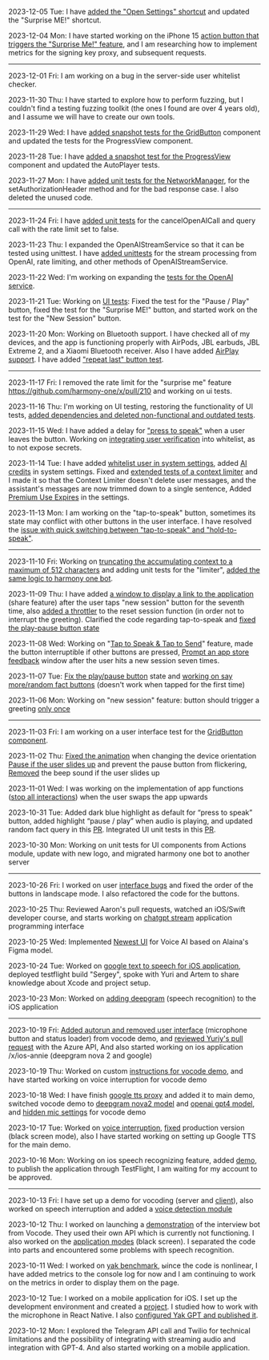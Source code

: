 2023-12-05 Tue: I have [added the "Open Settings" shortcut](https://github.com/harmony-one/x/pull/312) and updated the "Surprise ME!" shortcut.

2023-12-04 Mon: I have started working on the iPhone 15 [action button that triggers the "Surprise Me!" feature](https://github.com/harmony-one/x/pull/303), and I am researching how to implement metrics for the signing key proxy, and subsequent requests.

---

2023-12-01 Fri: I am working on a bug in the server-side user whitelist checker.  

2023-11-30 Thu: I have started to explore how to perform fuzzing, but I couldn't find a testing fuzzing toolkit (the ones I found are over 4 years old), and I assume we will have to create our own tools.

2023-11-29 Wed: I have [added snapshot tests for the GridButton](https://github.com/harmony-one/x/pull/286) component and updated the tests for the ProgressView component.

2023-11-28 Tue: I have [added a snapshot test for the ProgressView](https://github.com/harmony-one/x/pull/278) component and updated the AutoPlayer tests.

2023-11-27 Mon: I have [added unit tests for the NetworkManager](https://github.com/harmony-one/x/pull/268), for the setAuthorizationHeader method and for the bad response case. I also deleted the unused code.

---

2023-11-24 Fri: I have [added unit tests](https://github.com/harmony-one/x/pull/256) for the cancelOpenAICall and query call with the rate limit set to false.

2023-11-23 Thu: I expanded the OpenAIStreamService so that it can be tested using unittest. I have [added unittests](https://github.com/harmony-one/x/pull/248) for the stream processing from OpenAI, rate limiting, and other methods of OpenAIStreamService.

2023-11-22 Wed: I'm working on expanding the [tests for the OpenAI service](https://github.com/harmony-one/x/pull/248).

2023-11-21 Tue: Working on [UI tests](https://github.com/harmony-one/x/pull/236): Fixed the test for the "Pause / Play" button, fixed the test for the "Surprise ME!" button, and started work on the test for the "New Session" button.

2023-11-20 Mon: Working on Bluetooth support. I have checked all of my devices, and the app is functioning properly with AirPods, JBL earbuds, JBL Extreme 2, and a Xiaomi Bluetooth receiver. Also I have added [AirPlay support](https://github.com/harmony-one/x/pull/227). I have added ["repeat last" button test](https://github.com/harmony-one/x/pull/229).

---

2023-11-17 Fri: I removed the rate limit for the "surprise me" feature https://github.com/harmony-one/x/pull/210 and working on ui tests.

2023-11-16 Thu: I'm working on UI testing, restoring the functionality of UI tests, [added dependencies and deleted non-functional and outdated tests](https://github.com/harmony-one/x/pull/198).

2023-11-15 Wed: I have added a delay for ["press to speak"](https://github.com/harmony-one/x/pull/188) when a user leaves the button. Working on [integrating user verification](https://github.com/harmony-one/x/pull/190/commits/73235135801418805a704a04765b6756e1d24796) into whitelist, as to not expose secrets.

2023-11-14 Tue: I have added [whitelist user in system settings](https://github.com/harmony-one/x/pull/179), added [AI credits](https://github.com/harmony-one/x/pull/179/commits/bb91398cb4ce08c36b16ea135ad0adbb395baaa6) in system settings. Fixed and [extended tests of a context limiter](https://github.com/harmony-one/x/pull/179) and I made it so that the Context Limiter doesn't delete user messages, and the assistant's messages are now trimmed down to a single sentence, Added [Premium Use Expires](https://github.com/harmony-one/x/pull/179/commits/d9f0907322d930a4d17faff995a990cee3da84a7) in the settings.

2023-11-13 Mon: I am working on the "tap-to-speak" button, sometimes its state may conflict with other buttons in the user interface. I have resolved the [issue with quick switching between "tap-to-speak" and "hold-to-speak"](https://github.com/harmony-one/x/pull/169). 

---

2023-11-10 Fri: Working on [truncating the accumulating context to a maximum of 512 characters](https://github.com/harmony-one/x/pull/159) and adding unit tests for the "limiter", [added the same logic to harmony one bot](https://github.com/harmony-one/HarmonyOneBot/pull/343). 

2023-11-09 Thu: I have added [a window to display a link to the application](https://github.com/harmony-one/x/pull/142) (share feature) after the user taps "new session" button for the seventh time, also [added a throttler](https://github.com/harmony-one/x/pull/144) to the reset session function (in order not to interrupt the greeting). Clarified the code regarding tap-to-speak and [fixed the play-pause button state](https://github.com/harmony-one/x/pull/149)

2023-11-08 Wed: Working on "[Tap to Speak & Tap to Send](https://github.com/harmony-one/x/pull/137)" feature, made the button interruptible if other buttons are pressed, [Prompt an app store feedback](https://github.com/harmony-one/x/pull/140) window after the user hits a new session seven times.   

2023-11-07 Tue: [Fix the play/pause button](https://github.com/harmony-one/x/pull/130) state and [working on say more/random fact buttons](https://github.com/harmony-one/x/pull/131) (doesn't work when tapped for the first time) 

2023-11-06 Mon: Working on "new session" feature: button should trigger a greeting [only once](https://github.com/harmony-one/x/pull/122)

---

2023-11-03 Fri: I am working on a user interface test for the [GridButton component](https://github.com/harmony-one/x/pull/119).

2023-11-02 Thu: [Fixed the animation](https://github.com/harmony-one/x/pull/108) when changing the device orientation [Pause if the user slides up](https://github.com/harmony-one/x/pull/113) and prevent the pause button from flickering, [Removed](https://github.com/harmony-one/x/pull/116) the beep sound if the user slides up

2023-11-01 Wed: I was working on the implementation of app functions ([stop all interactions](https://github.com/harmony-one/x/pull/99/files)) when the user swaps the app upwards

2023-10-31 Tue: Added dark blue highlight as default for “press to speak” button, added highlight “pause / play” when audio is playing, and updated random fact query in this [PR](https://github.com/harmony-one/x/pull/93). Integrated UI unit tests in this [PR](https://github.com/harmony-one/x/pull/91). 

2023-10-30 Mon: Working on unit tests for UI components from Actions module, update with new logo, and migrated harmony one bot to another server

---

2023-10-26 Fri: I worked on user [interface bugs](https://github.com/harmony-one/x/pull/79) and fixed the order of the buttons in landscape mode. I also refactored the code for the buttons.

2023-10-25 Thu: Reviewed Aaron's pull requests, watched an iOS/Swift developer course, and starts working on [chatgpt stream](https://github.com/harmony-one/x/pull/73) application programming interface

2023-10-25 Wed: Implemented [Newest UI](https://github.com/harmony-one/x/commits?author=ahiipsa) for Voice AI based on Alaina's Figma model.

2023-10-24 Tue: Worked on [google text to speech for iOS application](https://github.com/harmony-one/x/pull/62), deployed testflight build "Sergey", spoke with Yuri and Artem to share knowledge about Xcode and project setup.

2023-10-23 Mon: Worked on [adding deepgram](https://github.com/harmony-one/x/pull/56) (speech recognition) to the iOS application

---

2023-10-19 Fri: [Added autorun and removed user interface](https://github.com/harmony-one/x/pull/51) (microphone button and status loader) from vocode demo, and [reviewed Yuriy's pull request](https://github.com/harmony-one/x/pull/51) with the Azure API, And also started working on ios application /x/ios-annie (deepgram nova 2 and google)

2023-10-19 Thu: Worked on custom [instructions for vocode demo](https://github.com/harmony-one/x/pull/43), and have started working on voice interruption for vocode demo

2023-10-18 Wed: I have finish [google tts proxy](https://github.com/harmony-one/x/pull/36) and added it to main demo, switched vocode demo to [deepgram nova2 model](https://github.com/harmony-one/x/pull/40) and [openai gpt4 model](https://github.com/harmony-one/x/pull/37), and [hidden mic settings](https://github.com/harmony-one/x/pull/38) for vocode demo   

2023-10-17 Tue: Worked on [voice interruption](https://github.com/harmony-one/x/pull/26), [fixed](https://github.com/harmony-one/x/pull/31) production version (black screen mode), also I have started working on setting up Google TTS for the main demo.

2023-10-16 Mon: Working on ios speech recognizing feature, added [demo](https://github.com/harmony-one/x/tree/main/ios-demo-recognizing-speech), to publish the application through TestFlight, I am waiting for my account to be approved.

---

2023-10-13 Fri: I have set up a demo for vocoding (server and [client](https://github.com/harmony-one/x/commit/4f44ca2c80ec96b7388ffc065c4c2733c8e5ff6d)), also worked on speech interruption and added a [voice detection module](https://github.com/harmony-one/x/commit/0a483ce00e14223f8ba95dc95936494f8a3cc7bf)

2023-10-12 Thu: I worked on launching a [demonstration](https://github.com/harmony-one/x/pull/11) of the interview bot from Vocode. They used their own API which is currently not functioning. I also worked on the [application modes](https://github.com/harmony-one/x/pull/12) (black screen). I separated the code into parts and encountered some problems with speech recognition. 

2023-10-11 Wed: I worked on [yak benchmark](https://github.com/harmony-one/yakGPT/commit/8e078135f420fd51a1d4b4e021102b13e8e352c8), ыince the code is nonlinear, I have added metrics to the console log for now and I am continuing to work on the metrics in order to display them on the page.  

2023-10-12 Tue: I worked on a mobile application for iOS. I set up the development environment and created a [project](https://github.com/harmony-one/x/commit/75e49d6dda803119b224bbc3ccacc68d6fa68b7a). I studied how to work with the microphone in React Native. I also [configured Yak GPT and published it](https://yak-gpt.fly.dev/).

2023-10-12 Mon: I explored the Telegram API call and Twilio for technical limitations and the possibility of integrating with streaming audio and integration with GPT-4. And also started working on a mobile application.
